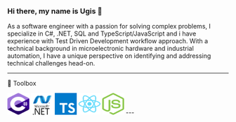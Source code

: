 ### Hi there, my name is Ugis 👋

As a software engineer with a passion for solving complex problems, I specialize in C#, .NET, SQL and TypeScript/JavaScript and i have experience with Test Driven Development workflow approach. With a technical background in microelectronic hardware and industrial automation, I have a unique perspective on identifying and addressing technical challenges head-on. 

---
🧰 Toolbox

<img src="https://github.com/ugisbaltins/ugisbaltins/blob/main/img/csharp.svg" alt="CSharp Logo" width="50" height="50"/>
<img src="https://github.com/ugisbaltins/ugisbaltins/blob/main/img/netframework.svg" alt=".NET framework Logo" width="50" height="50"/>
<img src="https://github.com/ugisbaltins/ugisbaltins/blob/main/img/typescript.svg" alt="TypeScript Logo" width="50" height="50"/>
<img src="https://github.com/ugisbaltins/ugisbaltins/blob/main/img/react.svg" alt="REACT Logo" width="50" height="50"/>
<img src="https://github.com/ugisbaltins/ugisbaltins/blob/main/img/nodejs.svg" alt="NodeJS Logo" width="50" height="50"/>
---

<!--
**ugisbaltins/ugisbaltins** is a ✨ _special_ ✨ repository because its `README.md` (this file) appears on your GitHub profile.

Here are some ideas to get you started:

- 🔭 I’m currently working on ...
- 🌱 I’m currently learning ...
- 👯 I’m looking to collaborate on ...
- 🤔 I’m looking for help with ...
- 💬 Ask me about ...
- 📫 How to reach me: ...
- 😄 Pronouns: ...
- ⚡ Fun fact: ...
-->
